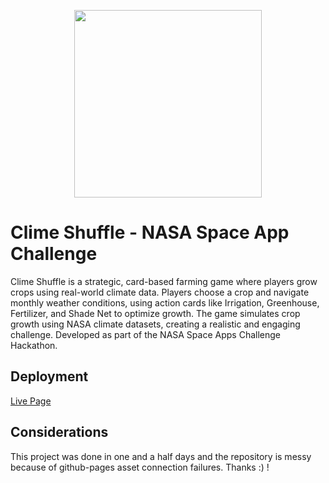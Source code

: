 
<p align="center">
  <img src="cc_logo.png" width= 300px height = 300px"></img>
</p>

# Clime Shuffle - NASA Space App Challenge

Clime Shuffle is a strategic, card-based farming game where players grow crops using real-world climate data. Players choose a crop and navigate monthly weather conditions, using action cards like Irrigation, Greenhouse, Fertilizer, and Shade Net to optimize growth. The game simulates crop growth using NASA climate datasets, creating a realistic and engaging challenge. Developed as part of the NASA Space Apps Challenge Hackathon.

## Deployment

[Live Page](https://everythingisunavailable.github.io/NASA-space-app-challange-2025-Cosmic-carrots/)

## Considerations
This project was done in one and a half days and the repository is messy because of github-pages asset connection failures. Thanks :) !
